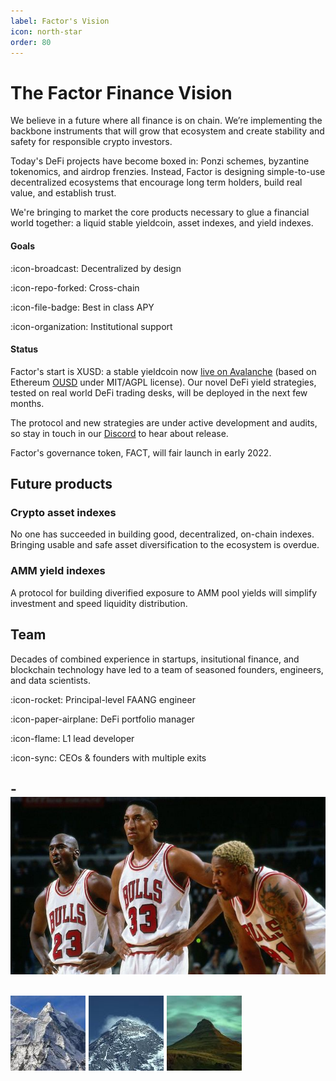 ```yaml
---
label: Factor's Vision
icon: north-star
order: 80
---
```

# The Factor Finance Vision

We believe in a future where all finance is on chain. We’re implementing the backbone instruments that will grow that ecosystem and create stability and safety for responsible crypto investors.

Today's DeFi projects have become boxed in: Ponzi schemes, byzantine tokenomics, and airdrop frenzies. Instead, Factor is designing simple-to-use decentralized ecosystems that encourage long term holders, build real value, and establish trust.

We're bringing to market the core products necessary to glue a financial world together: a liquid stable yieldcoin, asset indexes, and yield indexes.

#### Goals

:icon-broadcast: Decentralized by design

:icon-repo-forked: Cross-chain

:icon-file-badge: Best in class APY

:icon-organization: Institutional support

#### Status

Factor's start is XUSD: a stable yieldcoin now [live on Avalanche](https://app.xusd.fi) (based on Ethereum [OUSD](https://ousd.com/) under MIT/AGPL license). Our novel DeFi yield strategies, tested on real world DeFi trading desks, will be deployed in the next few months.

The protocol and new strategies are under active development and audits, so stay in touch in our [Discord](https://discord.gg/ETE7ksP8Fd) to hear about release.

Factor's governance token, FACT, will fair launch in early 2022.

## Future products

### Crypto asset indexes
No one has succeeded in building good, decentralized, on-chain indexes. Bringing usable and safe asset diversification to the ecosystem is overdue.

### AMM yield indexes
A protocol for building diverified exposure to AMM pool yields will simplify investment and speed liquidity distribution.

## Team

Decades of combined experience in startups, insitutional finance, and blockchain technology have led to a team of seasoned founders, engineers, and data scientists.

:icon-rocket: Principal-level FAANG engineer

:icon-paper-airplane: DeFi portfolio manager

:icon-flame: L1 lead developer

:icon-sync: CEOs & founders with multiple exits

-![](img/ballers.jpg)
---
![0xAnnapurna](/img/annapurna.jpg) ![0xEverest](/img/everest.jpg) ![0xKirkjufell](/img/kirkjufell.jpg)
---




